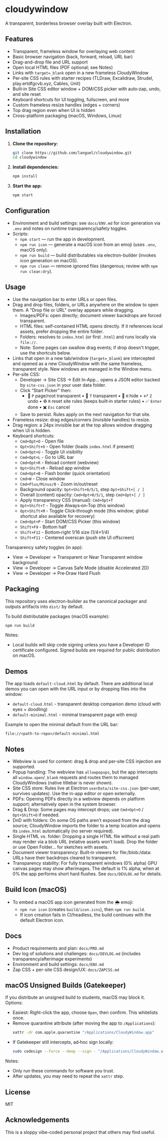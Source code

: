 # cloudywindow

A transparent, borderless browser overlay built with Electron.

## Features
- Transparent, frameless window for overlaying web content
- Basic browser navigation (back, forward, reload, URL bar)
- Drag-and-drop file and URL support
- Open local HTML files (PDF optional; see Notes)
- Links with `target=_blank` open in a new frameless CloudyWindow
- Per‑site CSS rules with starter recipes (TLDraw, Excalidraw, Strudel, play.ertdfgcvb.xyz, Cables, Unit)
- Built‑in Site CSS editor window + DOM/CSS picker with auto‑zap, undo, and site reset
- Keyboard shortcuts for UI toggling, fullscreen, and more
- Custom frameless resize handles (edges + corners)
- Top drag region even when UI is hidden
- Cross-platform packaging (macOS, Windows, Linux)

## Installation

1. **Clone the repository:**
   ```sh
   git clone https://github.com/languel/cloudywindow.git
   cd cloudywindow
   ```
2. **Install dependencies:**
   ```sh
   npm install
   ```
3. **Start the app:**
   ```sh
   npm start
   ```

## Configuration

- Environment and build settings: see `docs/ENV.md` for icon generation via `.env` and notes on runtime transparency/safety toggles.
- Scripts:
  - `npm start` — run the app in development.
  - `npm run icon` — generate a macOS icon from an emoji (uses `.env`, macOS only).
  - `npm run build` — build distributables via electron-builder (invokes icon generation on macOS).
  - `npm run clean` — remove ignored files (dangerous; review with `npm run clean:dry`).

## Usage
- Use the navigation bar to enter URLs or open files.
 - Drag and drop files, folders, or URLs anywhere on the window to open them. A "Drop file or URL" overlay appears while dragging.
   - Images/PDFs: open directly; document viewer backdrops are forced transparent.
   - HTML files: self‑contained HTML opens directly. If it references local assets, prefer dropping the entire folder.
   - Folders: resolves to `index.html` (or first `.html`) and runs locally via `file://`.
   - Note: Some pages can swallow drag events; if drop doesn't trigger, use the shortcuts below.
- Links that open in a new tab/window (`target=_blank`) are intercepted and opened as a new CloudyWindow with the same frameless, transparent style. New windows are managed in the Window menu.
- Per‑site CSS:
  - Developer → Site CSS → Edit In‑App… opens a JSON editor backed by `site-css.json` in your user data folder.
  - Click “Start Picker” then:
    - 📄 `P` page/root transparent • 🫥 `T` transparent • 🙈 `H` hide • ↩️ `Z` undo • ♻️ `R` reset site rules (keeps built‑in starter rules) • ✅ `Enter` done • ✖️ `Esc` cancel
  - Save to persist. Rules apply on the next navigation for that site.
- Frameless resize: drag edges/corners (invisible handles) to resize.
- Drag region: a 24px invisible bar at the top allows window dragging when UI is hidden.
- Keyboard shortcuts:
  - `Cmd+Opt+O` - Open file
  - `Opt+Shift+O` - Open folder (loads `index.html` if present)
  - `Cmd+Opt+U` - Toggle UI visibility
  - `Cmd+Opt+L` - Go to URL bar
  - `Cmd+Opt+R` - Reload content (webview)
  - `Opt+Shift+R` - Reload app window
  - `Cmd+Opt+B` - Flash border (quick orientation)
  - `Cmd+W` - Close window
  - `Cmd+Plus/Minus/0` - Zoom in/out/reset
  - Background opacity: `Opt+Shift+0/5/1`, step `Opt+Shift+[ / ]`
  - Overall (content) opacity: `Cmd+Opt+0/5/1`, step `Cmd+Opt+[ / ]`
  - Apply transparency CSS (manual): `Cmd+Opt+T`
  - `Opt+Shift+T` - Toggle Always‑on‑Top (this window)
  - `Opt+Shift+M` - Toggle Click‑through mode (this window; global shortcut also available for recovery)
  - `Cmd+Opt+P` - Start DOM/CSS Picker (this window)
  - `Shift+F9` - Bottom half
  - `Shift+F12` - Bottom‑right 1/16 size (1/4×1/4)
  - `Shift+F11` - Centered overscan (push site UI offscreen)

Transparency safety toggles (in app):
- View → Developer → Transparent or Near Transparent window background
- View → Developer → Canvas Safe Mode (disable Accelerated 2D)
- View → Developer → Pre‑Draw Hard Flush

## Packaging
This repository uses electron-builder as the canonical packager and outputs artifacts into `dist/` by default.

To build distributable packages (macOS example):
```sh
npm run build
```

Notes:
- Local builds will skip code signing unless you have a Developer ID certificate configured. Signed builds are required for public distribution on macOS.

## Demos
The app loads `default-cloud.html` by default. There are additional local demos you can open with the URL input or by dropping files into the window:

- `default-cloud.html` - transparent desktop companion demo (cloud with eyes + doodling)
- `default-minimal.html` - minimal transparent page with emoji

Example to open the minimal default from the URL bar:
```
file://<path-to-repo>/default-minimal.html
```

## Notes
- Webview is used for content: drag & drop and per‑site CSS injection are supported.
- Popup handling: The webview has `allowpopups`, but the app intercepts all `window.open`/`_blank` requests and routes them to managed CloudyWindows (native titlebar is never shown).
- Site CSS store: Rules live at Electron `userData/site-css.json` (per-user, survives updates). Use the in-app editor or open externally.
- PDFs: Opening PDFs directly in a webview depends on platform support; alternatively open in the system browser.
- Drag & Drop: Some pages may intercept drops; use `Cmd+Opt+O` / `Opt+Shift+O` if needed.
 - DnD with folders: On some OS paths aren’t exposed from the drag source; CloudyWindow imports the folder to a temp location and opens its `index.html` automatically (no server required).
 - Single HTML vs. folder: Dropping a single HTML file without a real path may render via a blob URL (relative assets won’t load). Drop the folder or use Open Folder… for sketches with assets.
 - Document viewer transparency: Built‑in viewers for file:/blob:/data: URLs have their backdrops cleared to transparent.
 - Transparency stability: For fully transparent windows (0% alpha) GPU canvas pages may show afterimages. The default is 1% alpha; when at 0% the app performs short hard flushes. See `docs/DEVLOG.md` for details.

## Build Icon (macOS)
- To embed a macOS app icon generated from the 🌦️ emoji:
  - `npm run icon` (creates `build/icon.icns`), then `npm run build`.
  - If icon creation fails in CI/headless, the build continues with the default Electron icon.

## Docs
- Product requirements and plan: `docs/PRD.md`
- Dev log of solutions and challenges: `docs/DEVLOG.md` (includes transparency/afterimage experiments)
 - Environment and build settings: `docs/ENV.md`
 - Zap CSS + per-site CSS design/UX: `docs/ZAPCSS.md`

## macOS Unsigned Builds (Gatekeeper)
If you distribute an unsigned build to students, macOS may block it. Options:

- Easiest: Right-click the app, choose `Open`, then confirm. This whitelists once.
- Remove quarantine attribute (after moving the app to `/Applications`):
  ```sh
  xattr -dr com.apple.quarantine "/Applications/CloudyWindow.app"
  ```
- If Gatekeeper still intercepts, ad‑hoc sign locally:
  ```sh
  sudo codesign --force --deep --sign - "/Applications/CloudyWindow.app"
  ```

Notes:
- Only run these commands for software you trust.
- After updates, you may need to repeat the `xattr` step.

## License
MIT

## Acknowledgements
This is a sloppy vibe-coded personal project that others may find useful. 
